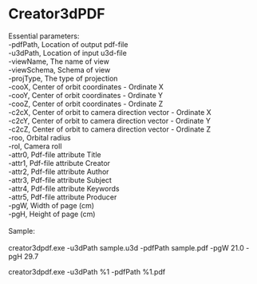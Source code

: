 # Creator3dPDF

Essential parameters:\
    -pdfPath,       Location of output pdf-file\
    -u3dPath,       Location of input u3d-file\
    -viewName,      The name of view\
    -viewSchema,    Schema of view\
    -projType,      The type of projection\
    -cooX,          Center of orbit coordinates - Ordinate X\
    -cooY,          Center of orbit coordinates - Ordinate Y\
    -cooZ,          Center of orbit coordinates - Ordinate Z\
    -c2cX,          Center of orbit to camera direction vector - Ordinate X\
    -c2cY,          Center of orbit to camera direction vector - Ordinate Y\
    -c2cZ,          Center of orbit to camera direction vector - Ordinate Z\
    -roo,           Orbital radius\
    -rol,           Camera roll\
    -attr0,         Pdf-file attribute Title\
    -attr1,         Pdf-file attribute Creator\
    -attr2,         Pdf-file attribute Author\
    -attr3,         Pdf-file attribute Subject\
    -attr4,         Pdf-file attribute Keywords\
    -attr5,         Pdf-file attribute Producer\
    -pgW,           Width of page (cm)\
    -pgH,           Height of page (cm)\
\
Sample:\
\
creator3dpdf.exe -u3dPath sample.u3d -pdfPath sample.pdf -pgW 21.0 -pgH 29.7

creator3dpdf.exe -u3dPath %1 -pdfPath %1.pdf
